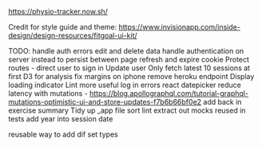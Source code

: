 https://physio-tracker.now.sh/

Credit for style guide and theme: https://www.invisionapp.com/inside-design/design-resources/fitgoal-ui-kit/

TODO:
handle auth errors
edit and delete data
handle authentication on server instead to persist between page refresh and expire cookie
Protect routes - direct user to sign in
Update user
Only fetch latest 10 sessions at first
D3 for analysis
fix margins on iphone
remove heroku endpoint
Display loading indicator
Lint
more useful log in errors
react datepicker
reduce latency with mutations - https://blog.apollographql.com/tutorial-graphql-mutations-optimistic-ui-and-store-updates-f7b6b66bf0e2
add back in exercise summary
Tidy up _app file
sort
lint
extract out mocks reused in tests
add year into session date

reusable way to add dif set types